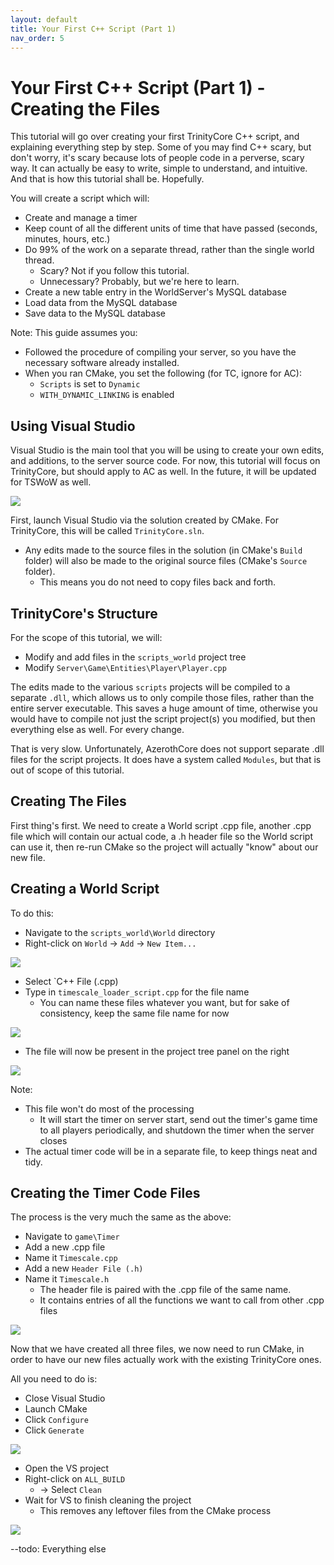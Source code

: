 ```yaml
---
layout: default
title: Your First C++ Script (Part 1)
nav_order: 5
---
```


# Your First C++ Script (Part 1) - Creating the Files

This tutorial will go over creating your first TrinityCore C++ script, and explaining everything step by step.
Some of you may find C++ scary, but don't worry, it's scary because lots of people code in a perverse, scary way.
It can actually be easy to write, simple to understand, and intuitive. And that is how this tutorial shall be. Hopefully.

You will create a script which will: 

* Create and manage a timer
* Keep count of all the different units of time that have passed (seconds, minutes, hours, etc.)
* Do 99% of the work on a separate thread, rather than the single world thread.
  - Scary? Not if you follow this tutorial. 
   * Unnecessary? Probably, but we're here to learn.
* Create a new table entry in the WorldServer's MySQL database
* Load data from the MySQL database
* Save data to the MySQL database

Note: This guide assumes you:
* Followed the procedure of compiling your server, so you have the necessary software already installed.
* When you ran CMake, you set the following (for TC, ignore for AC):
  - `Scripts` is set to `Dynamic`
  - `WITH_DYNAMIC_LINKING` is enabled

## Using Visual Studio

Visual Studio is the main tool that you will be using to create your own edits, and additions, to the server source code. For now, this tutorial will focus on TrinityCore, but should apply to AC as well. In the future, it will be updated for TSWoW as well.

<img class="mi ili" src="https://i.imgur.com/DolCXNL.jpg">

First, launch Visual Studio via the solution created by CMake. For TrinityCore, this will be called `TrinityCore.sln`.
* Any edits made to the source files in the solution (in CMake's `Build` folder) will also be made to the original source files (CMake's `Source` folder).
  - This means you do not need to copy files back and forth.

## TrinityCore's Structure

For the scope of this tutorial, we will: 
* Modify and add files in the `scripts_world` project tree
* Modify `Server\Game\Entities\Player\Player.cpp`

The edits made to the various `scripts` projects will be compiled to a separate `.dll`, which allows us to only compile those files, rather than the entire server executable. This saves a huge amount of time, otherwise you would have to compile not just the script project(s) you modified, but then everything else as well. For every change.

That is very slow. Unfortunately, AzerothCore does not support separate .dll files for the script projects. It does have a system called `Modules`, but that is out of scope of this tutorial.

## Creating The Files

First thing's first. We need to create a World script .cpp file, another .cpp file which will contain our actual code, a .h header file so the World script can use it, then re-run CMake so the project will actually "know" about our new file.

## Creating a World Script

To do this:
* Navigate to the `scripts_world\World` directory
* Right-click on `World` -> `Add` -> `New Item...`

<img class = "mi ili" src="https://i.imgur.com/JITHBhn.jpg">

* Select `C++ File (.cpp)
* Type in `timescale_loader_script.cpp` for the file name
  - You can name these files whatever you want, but for sake of consistency, keep the same file name for now

<img class = "mi ili" src="https://i.imgur.com/TKrnryl.jpg">

* The file will now be present in the project tree panel on the right

<img class = "mi ili" src="https://i.imgur.com/2C1R3ts.jpg">

Note:
* This file won't do most of the processing
  - It will start the timer on server start, send out the timer's game time to all players periodically, and shutdown the timer when the server closes
* The actual timer code will be in a separate file, to keep things neat and tidy.

## Creating the Timer Code Files

The process is the very much the same as the above:
* Navigate to `game\Timer`
* Add a new .cpp file
* Name it `Timescale.cpp`
* Add a new `Header File (.h)`
* Name it `Timescale.h`
  - The header file is paired with the .cpp file of the same name.
  - It contains entries of all the functions we want to call from other .cpp files

<img class = "mi ili" src="https://i.imgur.com/WY0gfl1.jpg">

Now that we have created all three files, we now need to run CMake, in order to have our new files actually work with the existing TrinityCore ones.

All you need to do is:
* Close Visual Studio
* Launch CMake
* Click `Configure`
* Click `Generate`

<img class = "mi ili" src="https://i.imgur.com/zKvuliM.jpg">

* Open the VS project
* Right-click on `ALL_BUILD`
  - -> Select `Clean`
* Wait for VS to finish cleaning the project
  - This removes any leftover files from the CMake process

<img class = "mi ili" src="https://i.imgur.com/h6GMbrt.jpg">

--todo: Everything else